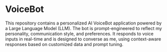 # VoiceBot
This repository contains a personalized AI VoiceBot application powered by a Large Language Model (LLM). The bot is prompt-engineered to reflect my personality, communication style, and preferences. It responds to voice inputs in real-time and is designed to converse as me, using context-aware responses based on customized data and prompt tuning.
